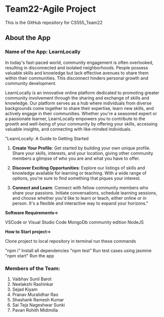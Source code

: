 # Team22-Agile Project
This is the GitHub repository for CS555_Team22

## About the App
### Name of the App: LearnLocally

In  today's  fast-paced  world,  community  engagement  is  often  overlooked, resulting in disconnected and isolated neighborhoods. People possess valuable  skills  and  knowledge  but  lack  effective  avenues  to  share  them  within  their  communities.  This  disconnect  hinders  personal  growth  and community development.

LearnLocally  is  an  innovative  online  platform  dedicated  to  promoting greater  community  involvement  through  the  sharing  and  exchange  of  skills and knowledge.
Our platform serves as a hub where individuals from diverse backgrounds  come  together  to  share  their  expertise,  learn  new  skills,  and actively engage in their communities.
Whether you're a seasoned expert or a passionate  learner,  LearnLocally  empowers  you  to  contribute to  the  growth and well-being of your community by offering your skills, 
accessing valuable insights, and connecting with like-minded individuals.

"LearnLocally: A Guide to Getting Started

1. **Create Your Profile**: Get started by building your own unique profile. Share your skills, interests, and your location, giving other community members a glimpse of who you are and what you have to offer.

2. **Discover Exciting Opportunities**: Explore our listings of skills and knowledge available for learning or teaching. With a wide range of options, you're sure to find something that piques your interest.

3. **Connect and Learn**: Connect with fellow community members who share your passions. Initiate conversations, schedule learning sessions, and choose whether you'd like to learn or teach, either online or in person. It's a flexible and interactive way to expand your horizons."

**Software Requirements**=>

VSCode or Visual Studio Code
MongoDb community edition
NodeJS

**How to Start project**=>

Clone project to local repository in terminal run these commands

"npm i" Install all dependencies
"npm test" Run test cases using jasmine
"npm start" Run the app



### Members of the Team:
1. Vaibhav Sunil Barot
2. Neelakshi Rashinkar
3. Sejad Kiyam
4. Pranav Muralidhar Rao
5. Shashank Ramesh Kumar
6. Sai Teja Nageshwar Sunki
7. Pavan Rohith Midimilla








